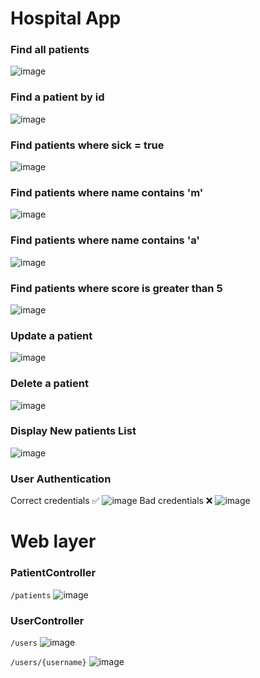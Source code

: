 # Hospital App

### Find all patients
![image](https://github.com/m-mourouh/hospital-app/assets/60442896/2e39b23f-3d8c-495d-9578-ae4fa63f644c)

### Find a patient by id
![image](https://github.com/m-mourouh/hospital-app/assets/60442896/f72366e8-3b93-4e65-89e7-b8f3e87b7408)

### Find patients where sick = true
![image](https://github.com/m-mourouh/hospital-app/assets/60442896/8d5078a1-b664-4ab1-8aac-25518d0e41aa)

### Find patients where name contains 'm'
![image](https://github.com/m-mourouh/hospital-app/assets/60442896/ad0dead6-401a-4ae2-a5fe-af84b8de869f)


### Find patients where name contains 'a'
![image](https://github.com/m-mourouh/hospital-app/assets/60442896/c03c1c7c-d549-481a-a4d6-928501f1e8a5)

### Find patients where score is greater than 5
![image](https://github.com/m-mourouh/hospital-app/assets/60442896/5626df09-2453-4269-bf86-e87c02de55d3)

### Update a patient
![image](https://github.com/m-mourouh/hospital-app/assets/60442896/fe56f160-fba3-483b-b393-b6ec428ce56e)

### Delete a patient
![image](https://github.com/m-mourouh/hospital-app/assets/60442896/227938df-1c5c-4c65-8641-5fb8361663bc)

### Display New patients List
![image](https://github.com/m-mourouh/hospital-app/assets/60442896/01c1308a-1480-4431-b51a-d70d39dea7d1)

### User Authentication 
Correct credentials ✅
![image](https://github.com/m-mourouh/hospital-app/assets/60442896/7ee36b9c-05ba-4e8c-96ad-93f82a23a293)
Bad credentials ❌
![image](https://github.com/m-mourouh/hospital-app/assets/60442896/a0ea299e-7137-4a66-9727-4dc7c7f3152e)

# Web layer
### PatientController
`/patients`
![image](https://github.com/m-mourouh/hospital-app/assets/60442896/d6c6e29d-2e0b-4c92-87d6-36d38ab68550)


### UserController
`/users`
![image](https://github.com/m-mourouh/hospital-app/assets/60442896/d23ac1fa-2c3f-4b9b-9591-4928550717f6)

`/users/{username}`
![image](https://github.com/m-mourouh/hospital-app/assets/60442896/6c8f2cc6-9ef7-44c4-9c5d-2f9d38cd36fe)


